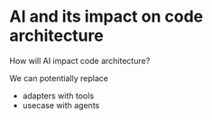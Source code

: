 # AI and its impact on code architecture

How will AI impact code architecture?

We can potentially replace 
- adapters with tools
- usecase with agents
